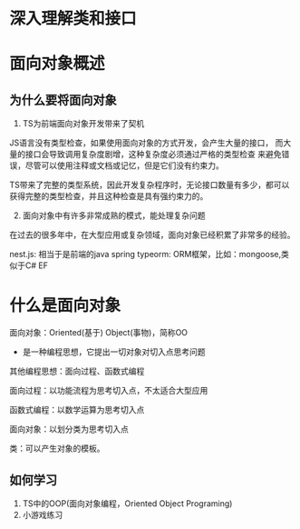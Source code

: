 # 深入理解类和接口

# 面向对象概述

## 为什么要将面向对象

1. TS为前端面向对象开发带来了契机

JS语言没有类型检查，如果使用面向对象的方式开发，会产生大量的接口，
而大量的接口会导致调用复杂度剧增，这种复杂度必须通过严格的类型检查
来避免错误，尽管可以使用注释或文档或记忆，但是它们没有约束力。

TS带来了完整的类型系统，因此开发复杂程序时，无论接口数量有多少，都可以获得完整的类型检查，并且这种检查是具有强约束力的。

2. 面向对象中有许多非常成熟的模式，能处理复杂问题

在过去的很多年中，在大型应用或复杂领域，面向对象已经积累了非常多的经验。

nest.js: 相当于是前端的java spring
typeorm: ORM框架，比如：mongoose,类似于C# EF

# 什么是面向对象

面向对象：Oriented(基于) Object(事物)，简称OO

- 是一种编程思想，它提出一切对象对切入点思考问题
  
其他编程思想：面向过程、函数式编程

面向过程：以功能流程为思考切入点，不太适合大型应用

函数式编程：以数学运算为思考切入点

面向对象：以划分类为思考切入点

类：可以产生对象的模板。

## 如何学习

1. TS中的OOP(面向对象编程，Oriented Object Programing)
2. 小游戏练习



